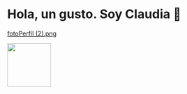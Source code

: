 # Hola, un gusto. Soy Claudia :wave:

[fotoPerfil (2).png](https://github.com/CatalinaRosales29/CatalinaRosales29/blob/main/fotoPerfil%20(2).png)
<!--
**CatalinaRosales29/CatalinaRosales29** is a ✨ _special_ ✨ repository because its `README.md` (this file) appears on your GitHub profile.

Here are some ideas to get you started:

- 🔭 I’m currently working on ...
- 🌱 I’m currently learning ...
- 👯 I’m looking to collaborate on ...
- 🤔 I’m looking for help with ...
- 💬 Ask me about ...
- 📫 How to reach me: ...
- 😄 Pronouns: ...
- ⚡ Fun fact: ...
-->


<div id="header">
<img src="https://media.giphy.com/media/M9gbBd9nbDrOTu1Mqx/giphy.gif" width="100"/>
</div>
